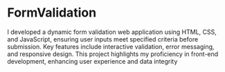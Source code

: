 # FormValidation
I developed a dynamic form validation web application using HTML, CSS, and JavaScript, ensuring user inputs meet specified criteria before submission. Key features include interactive validation, error messaging, and responsive design. This project highlights my proficiency in front-end development, enhancing user experience and data integrity
